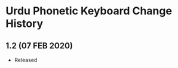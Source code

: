 Urdu Phonetic Keyboard Change History
==========================================

1.2 (07 FEB 2020)
-----------------

* Released 

